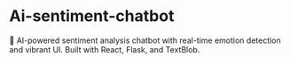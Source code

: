 # Ai-sentiment-chatbot
🤖 AI-powered sentiment analysis chatbot with real-time emotion detection and vibrant UI. Built with React, Flask, and TextBlob.
